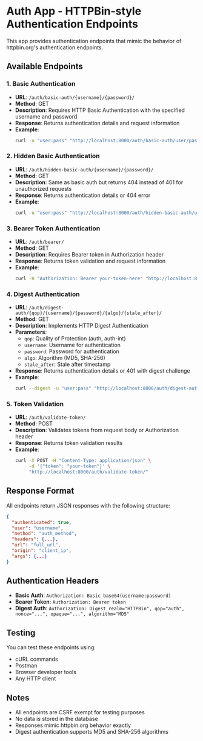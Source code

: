 # Auth App - HTTPBin-style Authentication Endpoints

This app provides authentication endpoints that mimic the behavior of httpbin.org's authentication endpoints.

## Available Endpoints

### 1. Basic Authentication
- **URL**: `/auth/basic-auth/{username}/{password}/`
- **Method**: GET
- **Description**: Requires HTTP Basic Authentication with the specified username and password
- **Response**: Returns authentication details and request information
- **Example**: 
  ```bash
  curl -u "user:pass" "http://localhost:8000/auth/basic-auth/user/pass/"
  ```

### 2. Hidden Basic Authentication
- **URL**: `/auth/hidden-basic-auth/{username}/{password}/`
- **Method**: GET
- **Description**: Same as basic auth but returns 404 instead of 401 for unauthorized requests
- **Response**: Returns authentication details or 404 error
- **Example**:
  ```bash
  curl -u "user:pass" "http://localhost:8000/auth/hidden-basic-auth/user/pass/"
  ```

### 3. Bearer Token Authentication
- **URL**: `/auth/bearer/`
- **Method**: GET
- **Description**: Requires Bearer token in Authorization header
- **Response**: Returns token validation and request information
- **Example**:
  ```bash
  curl -H "Authorization: Bearer your-token-here" "http://localhost:8000/auth/bearer/"
  ```

### 4. Digest Authentication
- **URL**: `/auth/digest-auth/{qop}/{username}/{password}/{algo}/{stale_after}/`
- **Method**: GET
- **Description**: Implements HTTP Digest Authentication
- **Parameters**:
  - `qop`: Quality of Protection (auth, auth-int)
  - `username`: Username for authentication
  - `password`: Password for authentication
  - `algo`: Algorithm (MD5, SHA-256)
  - `stale_after`: Stale after timestamp
- **Response**: Returns authentication details or 401 with digest challenge
- **Example**:
  ```bash
  curl --digest -u "user:pass" "http://localhost:8000/auth/digest-auth/auth/user/pass/MD5/0/"
  ```

### 5. Token Validation
- **URL**: `/auth/validate-token/`
- **Method**: POST
- **Description**: Validates tokens from request body or Authorization header
- **Response**: Returns token validation results
- **Example**:
  ```bash
  curl -X POST -H "Content-Type: application/json" \
       -d '{"token": "your-token"}' \
       "http://localhost:8000/auth/validate-token/"
  ```

## Response Format

All endpoints return JSON responses with the following structure:

```json
{
  "authenticated": true,
  "user": "username",
  "method": "auth_method",
  "headers": {...},
  "url": "full_url",
  "origin": "client_ip",
  "args": {...}
}
```

## Authentication Headers

- **Basic Auth**: `Authorization: Basic base64(username:password)`
- **Bearer Token**: `Authorization: Bearer token`
- **Digest Auth**: `Authorization: Digest realm="HTTPBin", qop="auth", nonce="...", opaque="...", algorithm="MD5"`

## Testing

You can test these endpoints using:
- cURL commands
- Postman
- Browser developer tools
- Any HTTP client

## Notes

- All endpoints are CSRF exempt for testing purposes
- No data is stored in the database
- Responses mimic httpbin.org behavior exactly
- Digest authentication supports MD5 and SHA-256 algorithms
